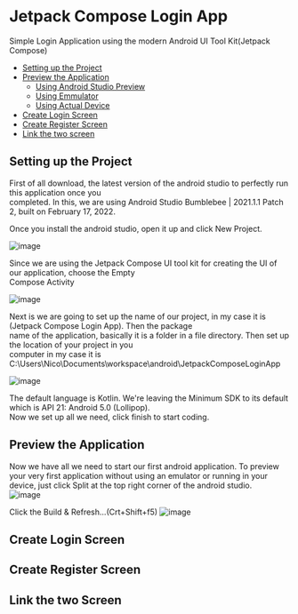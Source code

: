 # Jetpack Compose Login App
Simple Login Application using the modern Android UI Tool Kit(Jetpack Compose) 

- [Setting up the Project](#setting-up-the-project)
- [Preview the Application](#preview-the-application)
    - [Using Android Studio Preview](#using-android-studio-preview)
    - [Using Emmulator](#using-emmulator)
    - [Using Actual Device](#using-actual-device)
- [Create Login Screen](#create-login-screen)
- [Create Register Screen](#create-register-screen)
- [Link the two screen](#link-the-two-screen)
    
## Setting up the Project
First of all download, the latest version of the android studio to perfectly run this application once you   
completed.
In this, we are using Android Studio Bumblebee | 2021.1.1 Patch 2, built on February 17, 2022.

Once you install the android studio, open it up and click New Project.

![image](https://user-images.githubusercontent.com/10582037/158912560-44a9f836-e849-4a50-96db-570241f3a7dd.png)


Since we are using the Jetpack Compose UI tool kit for creating the UI of our application, choose the Empty   
Compose Activity

![image](https://user-images.githubusercontent.com/10582037/158912853-bb6c3c86-5273-4eb8-87a0-834b0c5563e9.png)

Next is we are going to set up the name of our project, in my case it is (Jetpack Compose Login App). Then the package    
name of the application, basically it is a folder in a file directory. Then set up the location of your project in you   
computer in my case it is C:\Users\Nico\Documents\workspace\android\JetpackComposeLoginApp

![image](https://user-images.githubusercontent.com/10582037/158913659-8bdc6d59-96bc-4607-9a98-159a5260c1d6.png)

The default language is Kotlin. We're leaving the Minimum SDK to its default which is API 21: Android 5.0 (Lollipop).  
Now we set up all we need, click finish to start coding.  

## Preview the Application    
Now we have all we need to start our first android application.
To preview your very first application without using an emulator or running in your device, just click Split at the top right corner of the android studio.    
![image](https://user-images.githubusercontent.com/10582037/158916947-bb3a501f-5374-4f13-ba34-2f4202f40c67.png)  

Click the Build & Refresh...(Crt+Shift+f5)
![image](https://user-images.githubusercontent.com/10582037/158918195-8ae625fc-6785-4561-841e-51dcba030172.png)  

  
## Create Login Screen    
## Create Register Screen  
## Link the two Screen  

